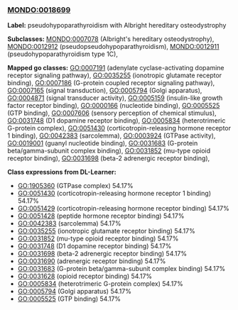 
### [MONDO:0018699](http://purl.obolibrary.org/obo/MONDO_0018699)
**Label:** pseudohypoparathyroidism with Albright hereditary osteodystrophy

**Subclasses:** [MONDO:0007078](http://purl.obolibrary.org/obo/MONDO_0007078) (Albright's hereditary osteodystrophy), [MONDO:0012912](http://purl.obolibrary.org/obo/MONDO_0012912) (pseudopseudohypoparathyroidism), [MONDO:0012911](http://purl.obolibrary.org/obo/MONDO_0012911) (pseudohypoparathyroidism type 1C), 

**Mapped go classes:** [GO:0007191](http://purl.obolibrary.org/obo/GO_0007191) (adenylate cyclase-activating dopamine receptor signaling pathway), [GO:0035255](http://purl.obolibrary.org/obo/GO_0035255) (ionotropic glutamate receptor binding), [GO:0007186](http://purl.obolibrary.org/obo/GO_0007186) (G-protein coupled receptor signaling pathway), [GO:0007165](http://purl.obolibrary.org/obo/GO_0007165) (signal transduction), [GO:0005794](http://purl.obolibrary.org/obo/GO_0005794) (Golgi apparatus), [GO:0004871](http://purl.obolibrary.org/obo/GO_0004871) (signal transducer activity), [GO:0005159](http://purl.obolibrary.org/obo/GO_0005159) (insulin-like growth factor receptor binding), [GO:0000166](http://purl.obolibrary.org/obo/GO_0000166) (nucleotide binding), [GO:0005525](http://purl.obolibrary.org/obo/GO_0005525) (GTP binding), [GO:0007606](http://purl.obolibrary.org/obo/GO_0007606) (sensory perception of chemical stimulus), [GO:0031748](http://purl.obolibrary.org/obo/GO_0031748) (D1 dopamine receptor binding), [GO:0005834](http://purl.obolibrary.org/obo/GO_0005834) (heterotrimeric G-protein complex), [GO:0051430](http://purl.obolibrary.org/obo/GO_0051430) (corticotropin-releasing hormone receptor 1 binding), [GO:0042383](http://purl.obolibrary.org/obo/GO_0042383) (sarcolemma), [GO:0003924](http://purl.obolibrary.org/obo/GO_0003924) (GTPase activity), [GO:0019001](http://purl.obolibrary.org/obo/GO_0019001) (guanyl nucleotide binding), [GO:0031683](http://purl.obolibrary.org/obo/GO_0031683) (G-protein beta/gamma-subunit complex binding), [GO:0031852](http://purl.obolibrary.org/obo/GO_0031852) (mu-type opioid receptor binding), [GO:0031698](http://purl.obolibrary.org/obo/GO_0031698) (beta-2 adrenergic receptor binding), 

**Class expressions from DL-Learner:**

- [GO:1905360](http://purl.obolibrary.org/obo/GO_1905360) (GTPase complex) 54.17%
- [GO:0051430](http://purl.obolibrary.org/obo/GO_0051430) (corticotropin-releasing hormone receptor 1 binding) 54.17%
- [GO:0051429](http://purl.obolibrary.org/obo/GO_0051429) (corticotropin-releasing hormone receptor binding) 54.17%
- [GO:0051428](http://purl.obolibrary.org/obo/GO_0051428) (peptide hormone receptor binding) 54.17%
- [GO:0042383](http://purl.obolibrary.org/obo/GO_0042383) (sarcolemma) 54.17%
- [GO:0035255](http://purl.obolibrary.org/obo/GO_0035255) (ionotropic glutamate receptor binding) 54.17%
- [GO:0031852](http://purl.obolibrary.org/obo/GO_0031852) (mu-type opioid receptor binding) 54.17%
- [GO:0031748](http://purl.obolibrary.org/obo/GO_0031748) (D1 dopamine receptor binding) 54.17%
- [GO:0031698](http://purl.obolibrary.org/obo/GO_0031698) (beta-2 adrenergic receptor binding) 54.17%
- [GO:0031690](http://purl.obolibrary.org/obo/GO_0031690) (adrenergic receptor binding) 54.17%
- [GO:0031683](http://purl.obolibrary.org/obo/GO_0031683) (G-protein beta/gamma-subunit complex binding) 54.17%
- [GO:0031628](http://purl.obolibrary.org/obo/GO_0031628) (opioid receptor binding) 54.17%
- [GO:0005834](http://purl.obolibrary.org/obo/GO_0005834) (heterotrimeric G-protein complex) 54.17%
- [GO:0005794](http://purl.obolibrary.org/obo/GO_0005794) (Golgi apparatus) 54.17%
- [GO:0005525](http://purl.obolibrary.org/obo/GO_0005525) (GTP binding) 54.17%


